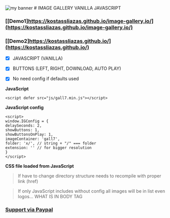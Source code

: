 <img src="https://user-images.githubusercontent.com/31342007/174409042-20f6e486-5aa5-46ad-bf79-a975f6d1f38c.png" alt="my banner">
# IMAGE GALLERY VANILLA JAVASCRIPT

### [[Demo1]https://kostassliazas.github.io/image-gallery.io/](https://kostassliazas.github.io/image-gallery.io/)
### [[Demo2]https://kostassliazas.github.io/](https://kostassliazas.github.io/)

- [x] JAVASCRIPT (VANILLA) 
- [x] BUTTONS (LEFT, RIGHT, DOWNLOAD, AUTO PLAY)
- [x] No need config if defaults used


**JavaScript**
```
<script defer src="js/gall7.min.js"></script>
```
**JavaScript config**
```
<script>
window.IGConfig = {
delaySeconds: 2,
showButtons: 1,
showButtonsOnPlay: 1,
imageContainer: 'gall7',
folder: 'x/', // string + "/" === folder
extension: '' // for bigger resolution
}
</script>
```
**CSS file loaded from JavaScript**

>If have to change directory structure needs to recompile with proper link (href)

>If only JavaScript includes without config all images will be in list even logos... WHAT IS IN BODY TAG
### <a href="https://www.paypal.com/donate/?hosted_button_id=7KH4VV5GJR2BJ" rel="noopener" target="_blank">Support via Paypal</a>
